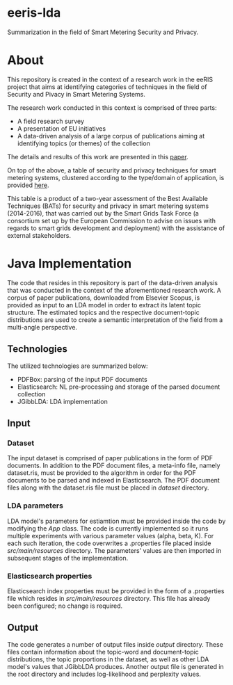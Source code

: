 # eeris-lda
Summarization in the field of Smart Metering Security and Privacy.

# About
This repository is created in the context of a research work in the eeRIS project that aims at identifying categories of techniques in the field of Security and Pivacy in Smart Metering Systems.

The research work conducted in this context is comprised of three parts:
- A field research survey
- A presentation of EU initiatives
- A data-driven analysis of a large corpus of publications aiming at identifying topics (or themes) of the collection

The details and results of this work are presented in this [paper](https://drive.google.com/open?id=1yR6OMbR7BRmrwn_844rWJGFbb349CQZl).

On top of the above, a table of security and privacy techniques for smart metering systems, clustered according to the type/domain of application, is provided [here](https://github.com/AuthEceSoftEng/eeris-lda/blob/master/BAT_EU_TABLE.md).

This table is a product of a two-year assessment of the Best Available Techniques (BATs) for security and privacy in smart metering systems (2014-2016), that was carried out by the Smart Grids Task Force (a consortium set up by the European Commission to advise on issues with regards to smart grids development and deployment) with the assistance of external stakeholders.

# Java Implementation
The code that resides in this repository is part of the data-driven analysis that was conducted in the context of the aforementioned research work. A corpus of paper publications, downloaded from Elsevier Scopus, is provided as input to an LDA model in order to extract its latent topic structure. The estimated topics and the respective document-topic distributions are used to create a semantic interpretation of the field from a multi-angle perspective.

## Technologies
The utilized technologies are summarized below:
- PDFBox: parsing of the input PDF documents
- Elasticsearch: NL pre-processing and storage of the parsed document collection
- JGibbLDA: LDA implementation

## Input

### Dataset
The input dataset is comprised of paper publications in the form of PDF documents. In addition to the PDF document files, a meta-info file, namely dataset.ris, must be provided to the algorithm in order for the PDF documents to be parsed and indexed in Elasticsearch. The PDF document files along with the dataset.ris file must be placed in *dataset* directory.

### LDA parameters
LDA model's parameters for estiamtion must be provided inside the code by modifying the *App* class. The code is currently implemented so it runs multiple experiments with various parameter values (alpha, beta, K). For each such iteration, the code overwrites a .properties file placed inside *src/main/resources* directory. The parameters' values are then imported in subsequent stages of the implementation.

### Elasticsearch properties
Elasticsearch index properties must be provided in the form of a .properties file which resides in *src/main/resources* directory. This file has already been configured; no change is required.

## Output
The code generates a number of output files inside *output* directory. These files contain information about the topic-word and document-topic distributions, the topic proportions in the dataset, as well as other LDA model's values that JGibbLDA produces. Another output file is generated in the root directory and includes log-likelihood and perplexity values.
